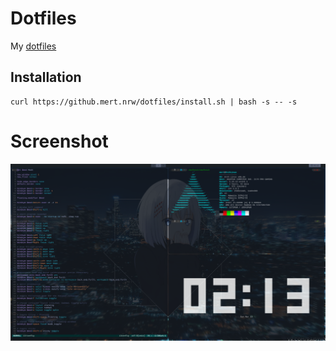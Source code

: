 # Dotfiles
My [dotfiles](group_vars/all)

## Installation
```
curl https://github.mert.nrw/dotfiles/install.sh | bash -s -- -s
```

# Screenshot
![screenshot](screenshot.png)
